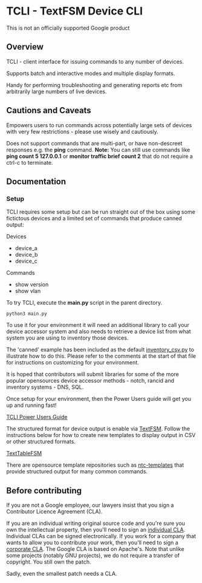 # TCLI - TextFSM Device CLI

This is not an officially supported Google product

## Overview

TCLI - client interface for issuing commands to any number of devices.

Supports batch and interactive modes and multiple display formats.

Handy for performing troubleshooting and generating reports etc from
arbitrarily large numbers of live devices.

## Cautions and Caveats

Empowers users to run commands across potentially large sets of devices with
very few restrictions - please use wisely and cautiously.

Does not support commands that are multi-part, or have non-descreet responses
e.g. the **ping** command.
**Note:** You can still use commands like
**ping count 5 127.0.0.1** or **monitor traffic brief count 2**
that do not require a ctrl-c to terminate.

## Documentation

### Setup
TCLI requires some setup but can be run straight out of the box using some
fictictous devices and a limited set of commands that produce canned output:

Devices

   * device_a
   * device_b
   * device_c

Commands

   * show version
   * show vlan

To try TCLI, execute the **main.py** script in the parent directory.

    python3 main.py

To use it for your environment it will need an additional library to call
your device accessor system and also needs to retrieve a device list from
what system you are using to inventory those devices.

The 'canned' example has been included as the default [inventory_csv.py](https://github.com/google/tcli/blob/master/tcli/inventory_csv.py) to
illustrate how to do this. Please refer to the comments at the start of that
file for instructions on customizing for your environment.

It is hoped that contributors will submit libraries for some of the more
popular opensources device accessor methods - notch, rancid and inventory systems - DNS, SQL.

Once setup for your environment, then the Power Users guide will get you up and running fast!

[TCLI Power Users Guide](https://github.com/google/tcli/wiki/TCLI-Power-Users-Guide)

The structured format for device output is enable via [TextFSM](https://github.com/google/tcli).
Follow the instructions below for how to create new templates to display output in CSV or other structured formats.

[TextTableFSM](https://github.com/google/textfsm/wiki/Code-Lab)

There are opensource template repositories such as [ntc-templates](https://github.com/networktocode/ntc-templates)
that provide structured output for many common commands.

Before contributing
-------------------
If you are not a Google employee, our lawyers insist that you sign a Contributor
Licence Agreement (CLA).

If you are an individual writing original source code and you're sure you own
the intellectual property, then you'll need to sign an
[individual CLA](https://cla.developers.google.com/about/google-individual).
Individual CLAs can be signed electronically. If you work for a company that
wants to allow you to contribute your work, then you'll need to sign a
[corporate CLA](https://cla.developers.google.com/clas).
The Google CLA is based on Apache's. Note that unlike some projects
(notably GNU projects), we do not require a transfer of copyright. You still own
the patch.

Sadly, even the smallest patch needs a CLA.
